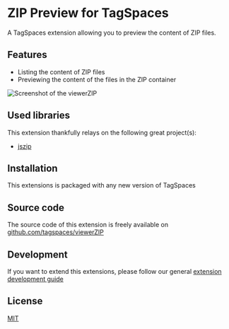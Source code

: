 # ZIP Preview for TagSpaces

A TagSpaces extension allowing you to preview the content of ZIP files.

## Features

* Listing the content of ZIP files
* Previewing the content of the files in the ZIP container

![Screenshot of the viewerZIP](https://docs.tagspaces.org/media/extensions/viewer-zip-lead.png)

## Used libraries
This extension thankfully relays on the following great project(s):

* [jszip](https://stuk.github.io/jszip/)

## Installation

This extensions is packaged with any new version of TagSpaces

## Source code

The source code of this extension is freely available on [github.com/tagspaces/viewerZIP](https://github.com/tagspaces/viewerZIP/)

## Development

If you want to extend this extensions, please follow our general [extension development guide](https://docs.tagspaces.org/dev/extension-development-guide)

## License

[MIT](https://github.com/tagspaces/viewerZIP/blob/master/LICENSE.txt)
